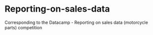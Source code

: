# Reporting-on-sales-data
Corresponding to the Datacamp - Reporting on sales data (motorcycle parts) competition
